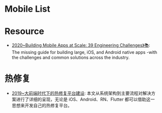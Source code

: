 # Mobile List

# Resource

- [2020~Building Mobile Apps at Scale: 39 Engineering Challenges》📚](https://www.mobileatscale.com/): The missing guide for building large, iOS, and Android native apps -with the challenges and common solutions across the industry.

# 热修复

- [2019~大前端时代下的热修复平台建设](https://mp.weixin.qq.com/s/q4Za7DuNUDmJfk4uQVw_MQ): 本文从系统架构到主要流程对解决方案进行了详细的呈现，无论是 iOS、Android、RN、Flutter 都可以借助这一思想来开发自己的热修复平台。
